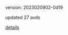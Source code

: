 version: 2023020902-0d19

updated 27 avds

[details](https://github.com/0x74f917491bfa7ebfa379/ali_avd_db/blob/master/change_log/2023/02/09/02/0d19.txt)